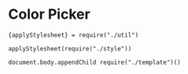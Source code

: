 Color Picker
============

    {applyStylesheet} = require("./util")
    
    applyStylesheet(require("./style"))
    
    document.body.appendChild require("./template")()

    
